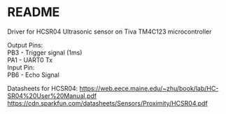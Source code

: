 # README

Driver for HCSR04 Ultrasonic sensor on Tiva TM4C123 microcontroller

Output Pins:   
  PB3 - Trigger signal (1ms)   
  PA1 - UART0 Tx    
Input Pin:   
  PB6 - Echo Signal    
  
Datasheets for HCSR04:
https://web.eece.maine.edu/~zhu/book/lab/HC-SR04%20User%20Manual.pdf
https://cdn.sparkfun.com/datasheets/Sensors/Proximity/HCSR04.pdf
